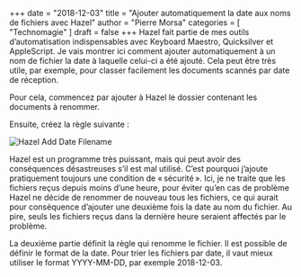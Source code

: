 +++
date        = "2018-12-03"
title       = "Ajouter automatiquement la date aux noms de fichiers avec Hazel"
author      = "Pierre Morsa"
categories  = [ "Technomagie" ]
draft       = false
+++
Hazel fait partie de mes outils d’automatisation indispensables avec Keyboard Maestro, Quicksilver et AppleScript. Je vais montrer ici comment ajouter automatiquement à un nom de fichier la date à laquelle celui-ci a été ajouté. Cela peut être très utile, par exemple, pour classer facilement les documents scannés par date de réception.

Pour cela, commencez par ajouter à Hazel le dossier contenant les documents à renommer.

Ensuite, créez la règle suivante :

![Hazel Add Date Filename](/pictures/2018/12/hazel-add-date-filename.jpg)

Hazel est un programme très puissant, mais qui peut avoir des conséquences désastreuses s’il est mal utilisé. C’est pourquoi j’ajoute pratiquement toujours une condition de « sécurité ». Ici, je ne traite que les fichiers reçus depuis moins d’une heure, pour éviter qu’en cas de problème Hazel ne décide de renommer de nouveau tous les fichiers, ce qui aurait pour conséquence d’ajouter une deuxième fois la date au nom du fichier. Au pire, seuls les fichiers reçus dans la dernière heure seraient affectés par le problème.

La deuxième partie définit la règle qui renomme le fichier. Il est possible de définir le format de la date. Pour trier les fichiers par date, il vaut mieux utiliser le format YYYY-MM-DD, par exemple 2018-12-03.


